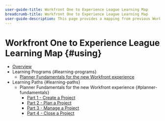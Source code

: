```yaml
---
user-guide-title: Workfront One to Experience League Learning Map
breadcrumb-title: Workfront One to Experience League Learning Map
user-guide-description: This page provides a mapping from previous Workfront One courses to newly designed Experience League courses
---
```


# Workfront One to Experience League Learning Map {#using}

+ [Overview](overview.md)
+ Learning Programs {#learning-programs}
  + [Planner Fundamentals for the new Workfront experience](learning-programs/planner-fundamentals.md)
+ Learning Paths {#learning-paths}
  + Planner Fundamentals for the new Workfront experience {#planner-fundamentals}
    + [Part 1 - Create a Project](learning-paths/planner-fundamentals/planner-fundamentals-part-one.md)
    + [Part 2 - Plan a Project](learning-paths/planner-fundamentals/planner-fundamentals-part-two.md)
    + [Part 3 - Manage a Project](learning-paths/planner-fundamentals/planner-fundamentals-part-three.md)
    + [Part 4 - Close a Project](learning-paths/planner-fundamentals/planner-fundamentals-part-four.md)
